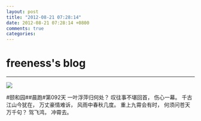 ```yaml
---
layout: post
title: "2012-08-21 07:28:14"
date: 2012-08-21 07:28:14 +0800
comments: true
categories: 
---
```


# freeness's blog

----------

![](http://okqmqrbgo.bkt.clouddn.com/201208210728141.jpg)

>
\#颐和园\#\#晨跑\#第092天 一叶浮萍归何处？ 叹往事不堪回首， 伤心一幕。 千古江山今犹在， 万丈豪情难诉， 风雨中春秋几度。 重上九霄会有时， 何须问苍天万千句？ 驾飞鸿， 冲霄去。